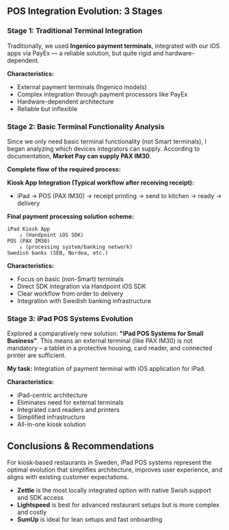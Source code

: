## POS Integration Evolution: 3 Stages

### Stage 1: Traditional Terminal Integration
Traditionally, we used **Ingenico payment terminals**, integrated with our iOS apps via PayEx — a reliable solution, but quite rigid and hardware-dependent.

**Characteristics:**
- External payment terminals (Ingenico models)
- Complex integration through payment processors like PayEx
- Hardware-dependent architecture
- Reliable but inflexible

### Stage 2: Basic Terminal Functionality Analysis
Since we only need basic terminal functionality (not Smart terminals), I began analyzing which devices integrators can supply. According to documentation, **Market Pay can supply PAX IM30**.

**Complete flow of the required process:**

**Kiosk App Integration (Typical workflow after receiving receipt):**
- iPad → POS (PAX IM30) → receipt printing → send to kitchen → ready → delivery

**Final payment processing solution scheme:**
```
iPad Kiosk App 
    ↓ (Handpoint iOS SDK)
POS (PAX IM30) 
    ↓ (processing system/banking network)
Swedish banks (SEB, Nordea, etc.)
```

**Characteristics:**
- Focus on basic (non-Smart) terminals
- Direct SDK integration via Handpoint iOS SDK
- Clear workflow from order to delivery
- Integration with Swedish banking infrastructure

### Stage 3: iPad POS Systems Evolution
Explored a comparatively new solution: **"iPad POS Systems for Small Business"**. This means an external terminal (like PAX IM30) is not mandatory – a tablet in a protective housing, card reader, and connected printer are sufficient.

**My task:** Integration of payment terminal with iOS application for iPad.

**Characteristics:**
- iPad-centric architecture
- Eliminates need for external terminals
- Integrated card readers and printers
- Simplified infrastructure
- All-in-one kiosk solution

## Conclusions & Recommendations

For kiosk-based restaurants in Sweden, iPad POS systems represent the optimal evolution that simplifies architecture, improves user experience, and aligns with existing customer expectations.

- **Zettle** is the most locally integrated option with native Swish support and SDK access
- **Lightspeed** is best for advanced restaurant setups but is more complex and costly
- **SumUp** is ideal for lean setups and fast onboarding